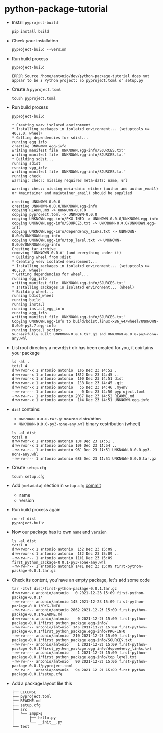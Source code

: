 # python-package-tutorial

* Install `pyproject-build`
  ```
  pip install build
  ```
* Check your installation
  ```
  pyproject-build --version
  ```
* Run build process
  ```  
  pyproject-build
  ```
  ```
  ERROR Source /home/antonio/dev/python-package-tutorial does not appear to be a Python project: no pyproject.toml or setup.py
  ```
* Create a `pyproject.toml`
  ```
  touch pyproject.toml
  ```
* Run build process
  ```
  pyproject-build
  ```
  ```
  * Creating venv isolated environment...
  * Installing packages in isolated environment... (setuptools >= 40.8.0, wheel)
  * Getting dependencies for sdist...
  running egg_info
  creating UNKNOWN.egg-info
  writing manifest file 'UNKNOWN.egg-info/SOURCES.txt'
  writing manifest file 'UNKNOWN.egg-info/SOURCES.txt'
  * Building sdist...
  running sdist
  running egg_info
  writing manifest file 'UNKNOWN.egg-info/SOURCES.txt'
  running check
  warning: check: missing required meta-data: name, url

  warning: check: missing meta-data: either (author and author_email) or (maintainer and maintainer_email) should be supplied

  creating UNKNOWN-0.0.0
  creating UNKNOWN-0.0.0/UNKNOWN.egg-info
  copying README.md -> UNKNOWN-0.0.0
  copying pyproject.toml -> UNKNOWN-0.0.0
  copying UNKNOWN.egg-info/PKG-INFO -> UNKNOWN-0.0.0/UNKNOWN.egg-info
  copying UNKNOWN.egg-info/SOURCES.txt -> UNKNOWN-0.0.0/UNKNOWN.egg-info
  copying UNKNOWN.egg-info/dependency_links.txt -> UNKNOWN-0.0.0/UNKNOWN.egg-info
  copying UNKNOWN.egg-info/top_level.txt -> UNKNOWN-0.0.0/UNKNOWN.egg-info
  Creating tar archive
  removing 'UNKNOWN-0.0.0' (and everything under it)
  * Building wheel from sdist
  * Creating venv isolated environment...
  * Installing packages in isolated environment... (setuptools >= 40.8.0, wheel)
  * Getting dependencies for wheel...
  running egg_info
  writing manifest file 'UNKNOWN.egg-info/SOURCES.txt'
  * Installing packages in isolated environment... (wheel)
  * Building wheel...
  running bdist_wheel
  running build
  running install
  running install_egg_info
  running egg_info
  writing manifest file 'UNKNOWN.egg-info/SOURCES.txt'
  Copying UNKNOWN.egg-info to build/bdist.linux-x86_64/wheel/UNKNOWN-0.0.0-py3.7.egg-info
  running install_scripts
  Successfully built UNKNOWN-0.0.0.tar.gz and UNKNOWN-0.0.0-py3-none-any.whl
  ```
* List root directory a new `dist` dir has been created for you, it cointains your package
  ```
  ls -al .
  total 4
  drwxrwxr-x 1 antonio antonio  106 Dec 23 14:52 .
  drwxrwxr-x 1 antonio antonio 1852 Dec 23 14:45 ..
  drwxrwxr-x 1 antonio antonio  100 Dec 23 14:51 dist
  drwxrwxr-x 1 antonio antonio  138 Dec 23 14:45 .git
  drwxrwxr-x 1 antonio antonio   56 Dec 23 14:46 .myenv
  -rw-rw-r-- 1 antonio antonio    0 Dec 23 14:50 pyproject.toml
  -rw-rw-r-- 1 antonio antonio 2037 Dec 23 14:52 README.md
  drwxrwxr-x 1 antonio antonio  104 Dec 23 14:51 UNKNOWN.egg-info
  ```
* `dist` contains:
   * `UNKNOWN-0.0.0.tar.gz` source distrubtion
   * `UNKNOWN-0.0.0-py3-none-any.whl` binary destribution (wheel)
  ```
  ls -al dist
  total 8
  drwxrwxr-x 1 antonio antonio 100 Dec 23 14:51 .
  drwxrwxr-x 1 antonio antonio 106 Dec 23 14:54 ..
  -rw-rw-r-- 1 antonio antonio 961 Dec 23 14:51 UNKNOWN-0.0.0-py3-none-any.whl
  -rw-rw-r-- 1 antonio antonio 686 Dec 23 14:51 UNKNOWN-0.0.0.tar.gz
  ```

* Create `setup.cfg`
  ```
  touch setup.cfg
  ```
* Add `[metadata]` section in `setup.cfg` [commit](https://github.com/kinderp/python-package-tutorial/commit/2d81fe55b08e87aba15ecd94f8a8f7d6ab548dd8)
  * name
  * version

* Run build process again
  ```
  rm -rf dist
  pyproject-build
  ```
* Now our package has its own `name` and `version`
  ```
  ls -al dist
  total 8
  drwxrwxr-x 1 antonio antonio  152 Dec 23 15:09 .
  drwxrwxr-x 1 antonio antonio  182 Dec 23 15:09 ..
  -rw-rw-r-- 1 antonio antonio 1101 Dec 23 15:09 first_python_package-0.0.1-py3-none-any.whl
  -rw-rw-r-- 1 antonio antonio 1481 Dec 23 15:09 first-python-package-0.0.1.tar.gz
  ```

* Check its content, you'have an empty package, let's add some code
  ```
  tar -ztvf dist/first-python-package-0.0.1.tar.gz
  drwxrwxr-x antonio/antonio   0 2021-12-23 15:09 first-python-package-0.0.1/
  -rw-rw-r-- antonio/antonio 145 2021-12-23 15:09 first-python-package-0.0.1/PKG-INFO
  -rw-rw-r-- antonio/antonio 2862 2021-12-23 15:09 first-python-package-0.0.1/README.md
  drwxrwxr-x antonio/antonio    0 2021-12-23 15:09 first-python-package-0.0.1/first_python_package.egg-info/
  -rw-rw-r-- antonio/antonio  145 2021-12-23 15:09 first-python-package-0.0.1/first_python_package.egg-info/PKG-INFO
  -rw-rw-r-- antonio/antonio  210 2021-12-23 15:09 first-python-package-0.0.1/first_python_package.egg-info/SOURCES.txt
  -rw-rw-r-- antonio/antonio    1 2021-12-23 15:09 first-python-package-0.0.1/first_python_package.egg-info/dependency_links.txt
  -rw-rw-r-- antonio/antonio    1 2021-12-23 15:09 first-python-package-0.0.1/first_python_package.egg-info/top_level.txt
  -rw-rw-r-- antonio/antonio   90 2021-12-23 15:06 first-python-package-0.0.1/pyproject.toml
  -rw-rw-r-- antonio/antonio   94 2021-12-23 15:09 first-python-package-0.0.1/setup.cfg
  ```


* Add a package layout like this
  ```
  ├── LICENSE
  ├── pyproject.toml
  ├── README.md
  ├── setup.cfg
  ├── src
  │   └── imppkg
  │       ├── hello.py
  │       └── __init__.py
  └── test
  ```
